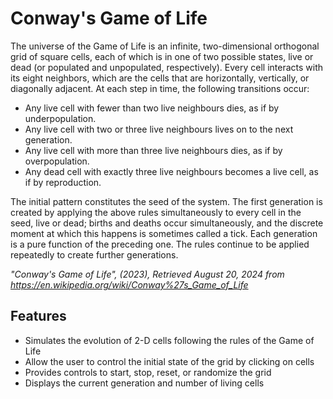# Conway's Game of Life
The universe of the Game of Life is an infinite, two-dimensional orthogonal grid of square cells, each of which is in one of two possible states, live or dead (or populated and unpopulated, respectively). Every cell interacts with its eight neighbors, which are the cells that are horizontally, vertically, or diagonally adjacent. At each step in time, the following transitions occur:

* Any live cell with fewer than two live neighbours dies, as if by underpopulation.
* Any live cell with two or three live neighbours lives on to the next generation.
* Any live cell with more than three live neighbours dies, as if by overpopulation.
* Any dead cell with exactly three live neighbours becomes a live cell, as if by reproduction.
  
The initial pattern constitutes the seed of the system. The first generation is created by applying the above rules simultaneously to every cell in the seed, live or dead; births and deaths occur simultaneously, and the discrete moment at which this happens is sometimes called a tick. Each generation is a pure function of the preceding one. The rules continue to be applied repeatedly to create further generations.  
  
_"Conway's Game of Life", (2023), Retrieved August 20, 2024 from https://en.wikipedia.org/wiki/Conway%27s_Game_of_Life_ 

## Features
* Simulates the evolution of 2-D cells following the rules of the Game of Life
* Allow the user to control the initial state of the grid by clicking on cells
* Provides controls to start, stop, reset, or randomize the grid
* Displays the current generation and number of living cells
